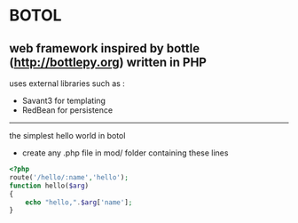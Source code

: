 # BOTOL #

web framework inspired by bottle (http://bottlepy.org)
written in PHP
---
uses external libraries such as : 
- Savant3 for templating
- RedBean for persistence
---
the simplest hello world in botol

* create any .php file in mod/ folder containing these lines
```php
<?php
route('/hello/:name','hello');
function hello($arg)
{
    echo "hello,".$arg['name'];
}
```